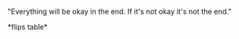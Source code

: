 "Everything will be okay in the end. If it's not okay it's not the end."

\*flips table\*

<!---
BisschenHeller/BisschenHeller is a ✨ special ✨ repository because its `README.md` (this file) appears on your GitHub profile.
You can click the Preview link to take a look at your changes.
--->
